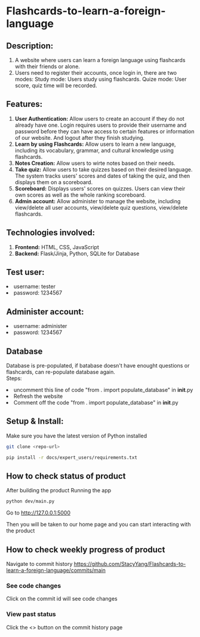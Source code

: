 # Flashcards-to-learn-a-foreign-language
## Description: 
1. A website where users can learn a foreign language using flashcards with their friends or alone. 
2. Users need to register their accounts, once login in, there are two modes:
    Study mode: Users study using flashcards.
    Quize mode: User score, quiz time will be recorded.
    
## Features: 
1. **User Authentication:** Allow users to create an account if they do not already have one. Login requires users to provide their username and password before they can have access to certain features or information of our website. And logout after they finish studying.
2. **Learn by using Flashcards:** Allow users to learn a new language, including its vocabulary, grammar, and cultural knowledge using flashcards. 
3. **Notes Creation:** Allow users to wirte notes based on their needs.
4. **Take quiz:**  Allow users to take quizzes based on their desired language. The system tracks users' scores and dates of taking the quiz, and then displays them on a scoreboard.
5. **Scoreboard:** Displays users' scores on quizzes. Users can view their own scores as well as the whole ranking scoreboard.
6. **Admin account:** Allow administer to manage the website, including view/delete all user accounts, view/delete quiz questions, view/delete flashcards.


## Technologies involved:
1. **Frontend:** HTML, CSS, JavaScript
2. **Backend:** Flask/Jinja, Python, SQLite for Database

## Test user:
<li>username: tester
<li>password: 1234567

## Administer account:
<li>username: administer
<li>password: 1234567

## Database
Database is pre-populated, if batabase doesn't have enought questions or flashcards, can re-populate database again.<br>
Steps: 
       <li> uncomment this line of code "from . import populate_database"  in __init__.py </li>
       <li> Refresh the website </li>
       <li> Comment off the code "from . import populate_database"  in __init__.py</li>

## Setup & Install:
Make sure you have the latest version of Python installed

```bash
git clone <repo-url>
```

```bash
pip install -r docs/expert_users/requirements.txt
```

## How to check status of product
After building the product
Running the app
```bash
python dev/main.py
```
Go to http://127.0.0.1:5000

Then you will be taken to our home page and you can start interacting with the product

## How to check weekly progress of product
Navigate to commit history https://github.com/StacyYang/Flashcards-to-learn-a-foreign-language/commits/main

### See code changes
Click on the commit id will see code changes

### View past status
Click the <> button on the commit history page
